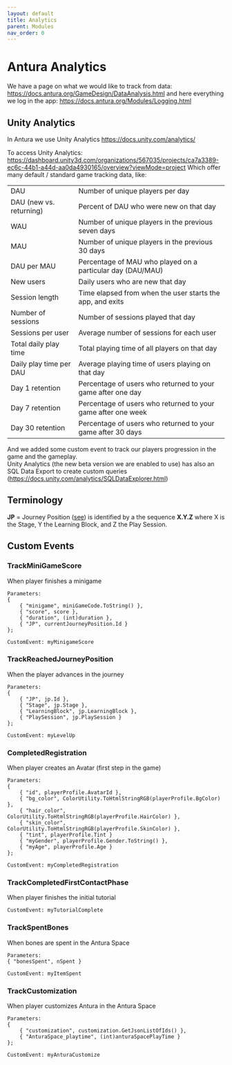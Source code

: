 ```yaml
---
layout: default
title: Analytics
parent: Modules
nav_order: 0
---
```

# Antura Analytics

We have a page on what we would like to track from data: <https://docs.antura.org/GameDesign/DataAnalysis.html> and here everything we log in the app: <https://docs.antura.org/Modules/Logging.html>

## Unity Analytics
In Antura we use Unity Analytics <https://docs.unity.com/analytics/>

To access Unity Analytics: <https://dashboard.unity3d.com/organizations/567035/projects/ca7a3389-ec6c-44b1-a44d-aa0da4930165/overview?viewMode=project>
Which offer many default / standard game tracking data, like:

|  |  |
|---|---|
| DAU | Number of unique players per day |
|DAU (new vs. returning)|Percent of DAU who were new on that day |
| WAU | Number of unique players in the previous seven days|
|MAU | Number of unique players in the previous 30 days |
| DAU per MAU | Percentage of MAU who played on a particular day (DAU/MAU)|
|New users | Daily users who are new that day |
|Session length |Time elapsed from when the user starts the app, and exits|
|Number of sessions|Number of sessions played that day|
|Sessions per user|Average number of sessions for each user|
|Total daily play time|Total playing time of all players on that day|
|Daily play time per DAU|Average playing time of users playing on that day|
|Day 1 retention|Percentage of users who returned to your game after one day|
|Day 7 retention|Percentage of users who returned to your game after one week|
|Day 30 retention|Percentage of users who returned to your game after 30 days|

And we added some custom event to track our players progression in the game and the gameplay.    
Unity Analytics (the new beta version we are enabled to use) has also an SQL Data Export to create custom queries (<https://docs.unity.com/analytics/SQLDataExplorer.html>)

## Terminology
**JP** = Journey Position ([see](../Modules/Journey.md))
is identified by a the sequence **X.Y.Z** where X is the Stage, Y the Learning Block, and Z the Play Session.

## Custom Events

### TrackMiniGameScore
When player finishes a minigame
```
Parameters:
{
    { "minigame", miniGameCode.ToString() },
    { "score", score },
    { "duration", (int)duration },
    { "JP", currentJourneyPosition.Id }
};

CustomEvent: myMinigameScore
```

### TrackReachedJourneyPosition
When the player advances in the journey
```
Parameters:
{
    { "JP", jp.Id },
    { "Stage", jp.Stage },
    { "LearningBlock", jp.LearningBlock },
    { "PlaySession", jp.PlaySession }
};

CustomEvent: myLevelUp
```

### CompletedRegistration
When player creates an Avatar (first step in the game)
```
Parameters:
{
    { "id", playerProfile.AvatarId },
    { "bg_color", ColorUtility.ToHtmlStringRGB(playerProfile.BgColor) },
    { "hair_color", ColorUtility.ToHtmlStringRGB(playerProfile.HairColor) },
    { "skin_color", ColorUtility.ToHtmlStringRGB(playerProfile.SkinColor) },
    { "tint", playerProfile.Tint }
    { "myGender", playerProfile.Gender.ToString() },
    { "myAge", playerProfile.Age }
};

CustomEvent: myCompletedRegistration
```

### TrackCompletedFirstContactPhase
When player finishes the initial tutorial
```
CustomEvent: myTutorialComplete
```

### TrackSpentBones
When bones are spent in the Antura Space
```
Parameters:
{ "bonesSpent", nSpent }

CustomEvent: myItemSpent
```

### TrackCustomization
When player customizes Antura in the Antura Space
```
Parameters:
{
    { "customization", customization.GetJsonListOfIds() },
    { "AnturaSpace_playtime", (int)anturaSpacePlayTime }
};

CustomEvent: myAnturaCustomize
```
